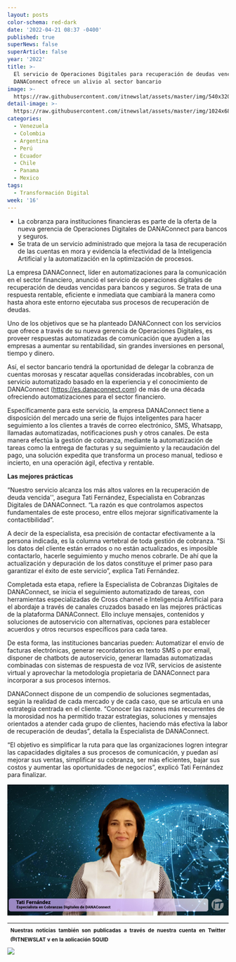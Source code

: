 ```yaml
---
layout: posts
color-schema: red-dark
date: '2022-04-21 08:37 -0400'
published: true
superNews: false
superArticle: false
year: '2022'
title: >-
  El servicio de Operaciones Digitales para recuperación de deudas vencidas de
  DANAConnect ofrece un alivio al sector bancario
image: >-
  https://raw.githubusercontent.com/itnewslat/assets/master/img/540x320/Tati-Fernandez-p.jpg
detail-image: >-
  https://raw.githubusercontent.com/itnewslat/assets/master/img/1024x680/Tati-Fernandez-g.jpg
categories:
  - Venezuela
  - Colombia
  - Argentina
  - Perú
  - Ecuador
  - Chile
  - Panama
  - Mexico
tags:
  - Transformación Digital
week: '16'
---
```

- La cobranza para instituciones financieras es parte de la oferta de la nueva gerencia de Operaciones Digitales de DANAConnect para bancos y seguros.
- Se trata de un servicio administrado que mejora la tasa de recuperación de las cuentas en mora y evidencia la efectividad de la Inteligencia Artificial y la automatización en la optimización de procesos.

La empresa DANAConnect, líder en automatizaciones para la comunicación en el sector financiero, anunció el servicio de operaciones digitales de recuperación de deudas vencidas para bancos y seguros. Se trata de una respuesta rentable, eficiente e inmediata que cambiará la manera como hasta ahora este entorno ejecutaba sus procesos de recuperación de deudas. 

Uno de los objetivos que se ha planteado DANAConnect con los servicios que ofrece a través de su nueva gerencia de Operaciones Digitales, es proveer respuestas automatizadas de comunicación que ayuden a las empresas a aumentar su rentabilidad, sin grandes inversiones en personal, tiempo y dinero.

Así, el sector bancario tendrá la oportunidad de delegar la cobranza de cuentas morosas y rescatar aquellas consideradas incobrables, con un servicio automatizado basado en la experiencia y el conocimiento de DANAConnect (https://es.danaconnect.com) de más de una década ofreciendo automatizaciones para el sector financiero. 

Específicamente para este servicio, la empresa DANAConnect tiene a disposición del mercado una serie de flujos inteligentes para hacer seguimiento a los clientes a través de correo electrónico, SMS, Whatsapp, llamadas automatizadas, notificaciones push y otros canales.  De esta manera efectúa la gestión de cobranza, mediante la automatización de tareas como la entrega de facturas y su seguimiento y la recaudación del pago, una solución expedita que transforma un proceso manual, tedioso e incierto, en una operación ágil, efectiva y rentable.

**Las mejores prácticas**

“Nuestro servicio alcanza los más altos valores en la recuperación de deuda vencida'', asegura Tati Fernández, Especialista en Cobranzas Digitales de DANAConnect. “La razón es que controlamos aspectos fundamentales de este proceso, entre ellos mejorar significativamente  la contactibilidad”.

A decir de la especialista, esa precisión de contactar efectivamente a la persona indicada, es la columna vertebral de toda gestión de cobranza. “Si los datos del cliente están errados o no están actualizados, es imposible contactarlo, hacerle seguimiento y mucho menos cobrarle. De ahí que la actualización y depuración de los datos constituye el primer paso para garantizar el éxito de este servicio”, explica Tati Fernández.

Completada esta etapa, refiere la Especialista de Cobranzas Digitales de DANAConnect, se inicia el seguimiento automatizado de tareas, con herramientas especializadas de Cross channel e Inteligencia Artificial para el abordaje a través de canales cruzados basado en las mejores prácticas de la plataforma DANAConnect. Ello incluye mensajes, contenidos y soluciones de autoservicio con alternativas, opciones para establecer acuerdos y otros recursos específicos para cada tarea.

De esta forma, las instituciones bancarias pueden: Automatizar el envío de facturas electrónicas, generar recordatorios en texto SMS o por email, disponer de chatbots de autoservicio, generar llamadas automatizadas combinadas con sistemas de respuesta de voz IVR, servicios de asistente virtual y aprovechar la metodología propietaria de DANAConnect para incorporar a sus procesos internos.

DANAConnect dispone de un compendio de soluciones segmentadas, según la realidad de cada mercado y de cada caso, que se articula en una estrategia centrada en el cliente. “Conocer las razones más recurrentes de la morosidad nos ha permitido trazar estrategias, soluciones y mensajes orientados a atender cada grupo de clientes, haciendo más efectiva la labor de recuperación de deudas”, detalla la Especialista de DANAConnect. 

“El objetivo es simplificar la ruta para que las organizaciones logren integrar las capacidades digitales a sus procesos de comunicación, y puedan así mejorar sus ventas, simplificar su cobranza, ser más eficientes, bajar sus costos y aumentar las oportunidades de negocios”, explicó Tati Fernández para finalizar.

![](https://raw.githubusercontent.com/itnewslat/assets/master/img/540x320/Tati-Fernandez-p.jpg)

<table style="height: 42px;" width="569">
<tbody>
<tr>
<td style="text-align: justify;"><sub><strong>Nuestras noticias también son publicadas a través de nuestra cuenta en Twitter <a href="https://twitter.com/itnewslat?lang=es">@ITNEWSLAT</a> y en la aplicación <a href="https://squidapp.co/en/">SQUID</a></strong></sub></td>
</tr>
</tbody>
</table>

<img src="https://tracker.metricool.com/c3po.jpg?hash=56f88a41e39ab42c063cc51676587a04"/>

